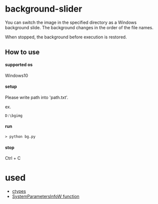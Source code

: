 # background-slider

You can switch the image in the specified directory as a Windows background slide.
The background changes in the order of the file names.

When stopped, the background before execution is restored.

## How to use

#### supported os

Windows10

#### setup

Please write path into 'path.txt'.

ex.

```
D:\bgimg
```

#### run

```
> python bg.py
```

#### stop

Ctrl + C

# used

* [ctypes](https://docs.python.org/ja/3/library/ctypes.html)
* [SystemParametersInfoW function](https://docs.microsoft.com/en-us/windows/win32/api/winuser/nf-winuser-systemparametersinfow#parameters)
